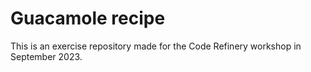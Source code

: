 # Guacamole recipe

This is an exercise repository made for the Code Refinery workshop in September 2023.
